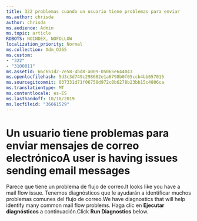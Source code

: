 ```yaml
---
title: 322 problemas cuando un usuario tiene problemas para enviar
ms.author: chrisda
author: chrisda
ms.audience: Admin
ms.topic: article
ROBOTS: NOINDEX, NOFOLLOW
localization_priority: Normal
ms.collection: Adm_O365
ms.custom:
- "322"
- "3100011"
ms.assetid: 66c651d2-7e58-4bd8-a009-05065e644043
ms.openlocfilehash: 5d3c3d749c298682e1a6798b0f05ccb4bb657015
ms.sourcegitcommit: 037331d71f06750d972c0b6278b23bb15c4806ca
ms.translationtype: MT
ms.contentlocale: es-ES
ms.lasthandoff: 10/18/2019
ms.locfileid: "36661529"
---
```

# <a name="a-user-is-having-issues-sending-email-messages"></a><span data-ttu-id="bde7c-102">Un usuario tiene problemas para enviar mensajes de correo electrónico</span><span class="sxs-lookup"><span data-stu-id="bde7c-102">A user is having issues sending email messages</span></span>

<span data-ttu-id="bde7c-103">Parece que tiene un problema de flujo de correo.</span><span class="sxs-lookup"><span data-stu-id="bde7c-103">It looks like you have a mail flow issue.</span></span> <span data-ttu-id="bde7c-104">Tenemos diagnósticos que le ayudarán a identificar muchos problemas comunes del flujo de correo.</span><span class="sxs-lookup"><span data-stu-id="bde7c-104">We have diagnostics that will help identify many common mail flow problems.</span></span> <span data-ttu-id="bde7c-105">Haga clic en **Ejecutar diagnósticos** a continuación.</span><span class="sxs-lookup"><span data-stu-id="bde7c-105">Click **Run Diagnostics** below.</span></span>
